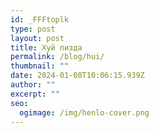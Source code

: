 ```yaml
---
id: _FFFtoplk
type: post
layout: post
title: Хуй пизда
permalink: /blog/hui/
thumbnail: ""
date: 2024-01-08T10:06:15.939Z
author: ""
excerpt: ""
seo:
  ogimage: /img/henlo-cover.png
---
```

